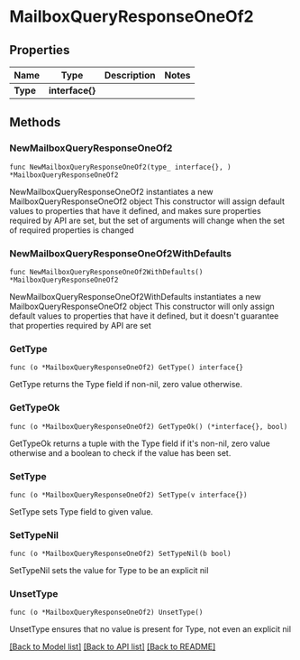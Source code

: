 # MailboxQueryResponseOneOf2

## Properties

Name | Type | Description | Notes
------------ | ------------- | ------------- | -------------
**Type** | **interface{}** |  | 

## Methods

### NewMailboxQueryResponseOneOf2

`func NewMailboxQueryResponseOneOf2(type_ interface{}, ) *MailboxQueryResponseOneOf2`

NewMailboxQueryResponseOneOf2 instantiates a new MailboxQueryResponseOneOf2 object
This constructor will assign default values to properties that have it defined,
and makes sure properties required by API are set, but the set of arguments
will change when the set of required properties is changed

### NewMailboxQueryResponseOneOf2WithDefaults

`func NewMailboxQueryResponseOneOf2WithDefaults() *MailboxQueryResponseOneOf2`

NewMailboxQueryResponseOneOf2WithDefaults instantiates a new MailboxQueryResponseOneOf2 object
This constructor will only assign default values to properties that have it defined,
but it doesn't guarantee that properties required by API are set

### GetType

`func (o *MailboxQueryResponseOneOf2) GetType() interface{}`

GetType returns the Type field if non-nil, zero value otherwise.

### GetTypeOk

`func (o *MailboxQueryResponseOneOf2) GetTypeOk() (*interface{}, bool)`

GetTypeOk returns a tuple with the Type field if it's non-nil, zero value otherwise
and a boolean to check if the value has been set.

### SetType

`func (o *MailboxQueryResponseOneOf2) SetType(v interface{})`

SetType sets Type field to given value.


### SetTypeNil

`func (o *MailboxQueryResponseOneOf2) SetTypeNil(b bool)`

 SetTypeNil sets the value for Type to be an explicit nil

### UnsetType
`func (o *MailboxQueryResponseOneOf2) UnsetType()`

UnsetType ensures that no value is present for Type, not even an explicit nil

[[Back to Model list]](../README.md#documentation-for-models) [[Back to API list]](../README.md#documentation-for-api-endpoints) [[Back to README]](../README.md)


